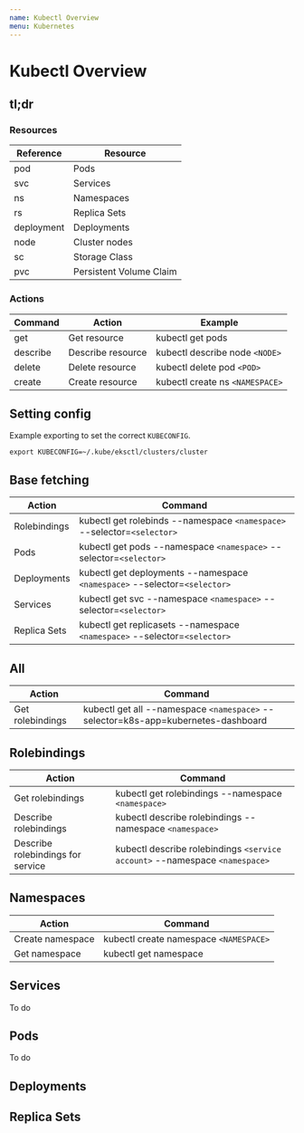 ```yaml
---
name: Kubectl Overview
menu: Kubernetes
---
```


# Kubectl Overview

## tl;dr

### Resources

| Reference  | Resource                |
| ---------- | ----------------------- |
| pod        | Pods                    |
| svc        | Services                |
| ns         | Namespaces              |
| rs         | Replica Sets            |
| deployment | Deployments             |
| node       | Cluster nodes           |
| sc         | Storage Class           |
| pvc        | Persistent Volume Claim |

### Actions 

| Command  | Action            | Example                         |
| -------- | ----------------- | ------------------------------- |
| get      | Get resource      | kubectl get pods                |
| describe | Describe resource | kubectl describe node `<NODE>`  |
| delete   | Delete resource   | kubectl delete pod `<POD>`      |
| create   | Create resource   | kubectl create ns `<NAMESPACE>` |

## Setting config

Example exporting to set the correct `KUBECONFIG`.

```shell
export KUBECONFIG=~/.kube/eksctl/clusters/cluster
```

## Base fetching

| Action       | Command                                                                   |
| ------------ | ------------------------------------------------------------------------- |
| Rolebindings | kubectl get rolebinds --namespace `<namespace>` --selector=`<selector>`   |
| Pods         | kubectl get pods --namespace `<namespace>` --selector=`<selector>`        |
| Deployments  | kubectl get deployments --namespace `<namespace>` --selector=`<selector>` |
| Services     | kubectl get svc --namespace `<namespace>` --selector=`<selector>`         |
| Replica Sets | kubectl get replicasets --namespace `<namespace>` --selector=`<selector>` |


## All

| Action           | Command                                                                           |
| ---------------- | --------------------------------------------------------------------------------- |
| Get rolebindings | kubectl get all --namespace `<namespace>` --selector=k8s-app=kubernetes-dashboard |

## Rolebindings

| Action                            | Command                                                                     |
| --------------------------------- | --------------------------------------------------------------------------- |
| Get rolebindings                  | kubectl get rolebindings --namespace `<namespace>`                          |
| Describe rolebindings             | kubectl describe rolebindings --namespace `<namespace>`                     |
| Describe rolebindings for service | kubectl describe rolebindings `<service account>` --namespace `<namespace>` |

## Namespaces

| Action           | Command                                |
| ---------------- | -------------------------------------- |
| Create namespace | kubectl create namespace `<NAMESPACE>` |
| Get namespace    | kubectl get namespace                  |

## Services

To do

## Pods

To do

## Deployments

## Replica Sets